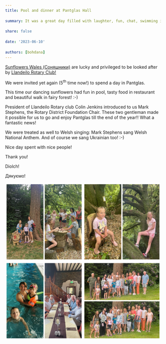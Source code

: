 ```yaml
---
title: Pool and dinner at Pantglas Hall

summary: It was a great day filled with laughter, fun, chat, swimming in a pool, sitting in jacuzzi and sweating in sauna!

share: false

date: '2023-06-10' 

authors: [bohdana]
---
```


<a href="https://www.facebook.com/groups/601579067497655" target="_blank">Sunflowers Wales (Соняшники)</a> are lucky and privileged to be looked after by <a href="https://www.facebook.com/groups/601579067497655/user/100064940790482/" target="_blank">Llandeilo Rotary Club!</a>

We were invited yet again (5<sup>th</sup> time now!) to spend a day in Pantglas.

This time our dancing sunflowers had fun in pool, tasty food in restaurant and beautiful walk in fairy forest! :-)

President of Llandeilo Rotary club Colin Jenkins introduced to us Mark Stephens, the Rotary District Foundation Chair. These two gentleman made it possible for us to go and enjoy Pantglas till the end of the year!! What a fantastic news!

We were treated as well to Welsh singing: Mark Stephens sang Welsh National Anthem. And of course we sang  Ukrainian too! :-)

Nice day spent with nice people!

Thank you!

Diolch!

Дякуємо!


<div style="margin-top: 0; text-align: center;"><img src="pg1.jpg" alt="pg" width="50%" style="display: inline; margin-top: 0;"/><img src="pg2.jpg" alt="pg" width="50%" style="display: inline; margin-top: 0;"/></div>

<div style="margin-top: 0; text-align: center;"><img src="pg3.jpg" alt="pg" width="50%" style="display: inline; margin-top: 0;"/><img src="pg4.jpg" alt="pg" width="50%" style="display: inline; margin-top: 0;"/></div>
